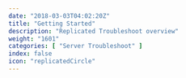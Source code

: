 ```yaml
---
date: "2018-03-03T04:02:20Z"
title: "Getting Started"
description: "Replicated Troubleshoot overview"
weight: "1601"
categories: [ "Server Troubleshoot" ]
index: false
icon: "replicatedCircle"
---
```


